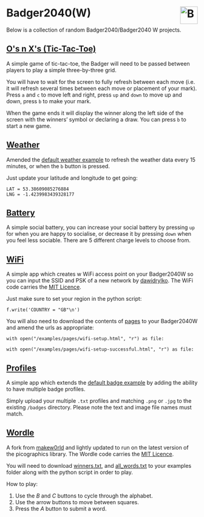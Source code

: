# Badger2040(W) <a href='https://ko-fi.com/christianjameswatkins' target='_blank'><img height='35' align='right' style='border:0px;height:46px;' src='https://storage.ko-fi.com/cdn/kofi1.png?v1' border='0' alt='Buy Me a Coffee at ko-fi.com' /></a>
Below is a collection of random Badger2040/Badger2040 W projects.

## [O's n X's (Tic-Tac-Toe)](/examples/os_n_xs.py)
A simple game of tic-tac-toe, the Badger will need to be passed between players to play a simple three-by-three grid.

You will have to wait for the screen to fully refresh between each move (i.e. it will refresh several times between each move or placement of your mark). Press `a` and `c` to move left and right, press `up` and `down` to move up and down, press `b` to make your mark.

When the game ends it will display the winner along the left side of the screen with the winners’ symbol or declaring a draw. You can press `b` to start a new game.

## [Weather](/examples/weather.py)
Amended the [default weather example](https://github.com/pimoroni/badger2040/blob/main/badger_os/examples/weather.py) to refresh the weather data every 15 minutes, or when the `b` button is pressed.

Just update your latitude and longitude to get going: 

```
LAT = 53.38609085276884
LNG = -1.4239983439328177
```

## [Battery](/examples/battery.py)
A simple social battery, you can increase your social battery by pressing `up` for when you are happy to socialise, or decrease it by pressing `down` when you feel less sociable. There are 5 different charge levels to choose from.

## [WiFi](/examples/wifi.py)
A simple app which creates w WiFi access point on your Badger2040W so you can input the SSID and PSK of a new network by [dawidrylko](https://github.com/dawidrylko/badger2040). The WiFi code carries the [MIT Licence](https://github.com/makew0rld/wordle-badger2040).

Just make sure to set your region in the python script:
```
f.write('COUNTRY = "GB"\n')
```

You will also need to download the contents of [pages](/examples/pages) to your Badger2040W and amend the urls as appropriate:
```
with open("/examples/pages/wifi-setup.html", "r") as file:
```
```
with open("/examples/pages/wifi-setup-successful.html", "r") as file:
```

## [Profiles](/examples/profiles.py)
A simple app which extends the [default badge example](https://github.com/pimoroni/badger2040/blob/main/badger_os/examples/badge.py) by adding the ability to have multiple badge profiles.

Simply upload your multiple `.txt` profiles and matching `.png` or `.jpg` to the existing `/badges` directory. Please note the text and image file names must match.

## [Wordle](/examples/wordle.py)

A fork from [makew0rld](https://github.com/makew0rld/wordle-badger2040) and lightly updated to run on the latest version of the picographics library. The Wordle code carries the [MIT Licence](https://github.com/makew0rld/wordle-badger2040).

You will need to download [winners.txt](/examples/winners.txt), and [all_words.txt](/examples/all_words.txt) to your examples folder along with the python script in order to play.

How to play:
1. Use the *B* and *C* buttons to cycle through the alphabet.
2. Use the arrow buttons to move between squares.
3. Press the *A* button to submit a word.
